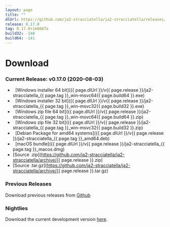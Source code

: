 ```yaml
---
layout: page
title: ""
dlUrl: https://github.com/ja2-stracciatella/ja2-stracciatella/releases/download
release: 0.17.0
tag: 0.17.0+1e6667a
build32: -140
build64: -141
---
```


# Download

### Current Release: v0.17.0 (2020-08-03)

- <span class="fa fa-lg fa-windows"></span>&nbsp; [Windows installer 64 bit]({{ page.dlUrl }}/v{{ page.release }}/ja2-stracciatella_{{ page.tag }}_win-msvc64{{ page.build64 }}.exe)
- <span class="fa fa-lg fa-windows"></span>&nbsp; [Windows installer 32 bit]({{ page.dlUrl }}/v{{ page.release }}/ja2-stracciatella_{{ page.tag }}_win-msvc32{{ page.build32 }}.exe)
- <span class="fa fa-lg fa-windows"></span>&nbsp; [Windows zip file 64 bit]({{ page.dlUrl }}/v{{ page.release }}/ja2-stracciatella_{{ page.tag }}_win-msvc64{{ page.build64 }}.zip)
- <span class="fa fa-lg fa-windows"></span>&nbsp; [Windows zip file 32 bit]({{ page.dlUrl }}/v{{ page.release }}/ja2-stracciatella_{{ page.tag }}_win-msvc32{{ page.build32 }}.zip)
- <span class="fa fa-lg fa-linux"></span>&nbsp; [Debian Package for amd64 systems]({{ page.dlUrl }}/v{{ page.release }}/ja2-stracciatella_{{ page.tag }}_amd64.deb)
- <span class="fa fa-lg fa-apple"></span>&nbsp; [macOS bundle]({{ page.dlUrl }}/v{{ page.release }}/ja2-stracciatella_{{ page.tag }}_macos.dmg)
- [Source .zip](https://github.com/ja2-stracciatella/ja2-stracciatella/archive/{{ page.release }}.zip)
- [Source .tar.gz](https://github.com/ja2-stracciatella/ja2-stracciatella/archive/{{ page.release }}.tar.gz)


### Previous Releases

Download previous releases from [Github](https://github.com/ja2-stracciatella/ja2-stracciatella/releases)

### Nightlies

Download the current development version [here](https://storage.googleapis.com/ja2-builds/index.html#nightlies/).
